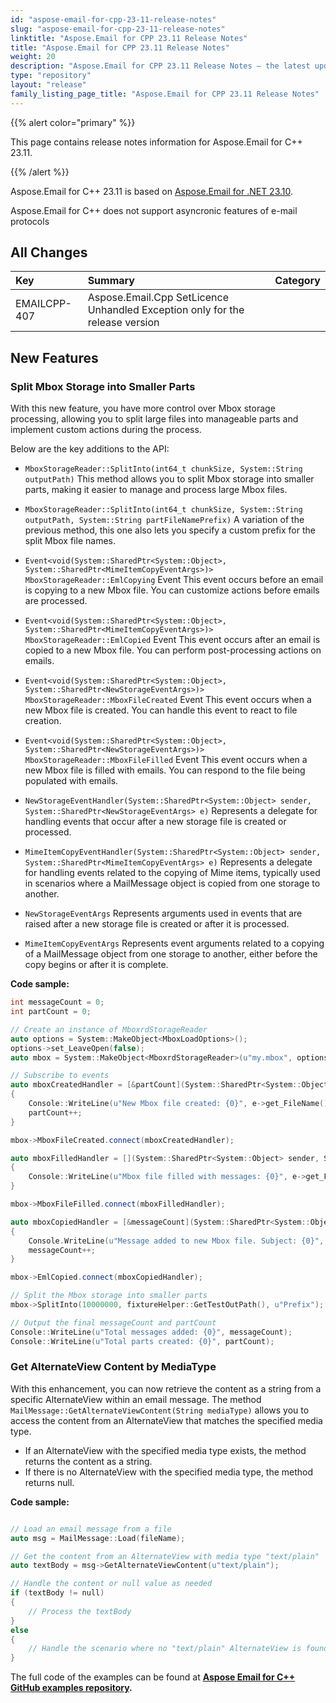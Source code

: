 ```yaml
---
id: "aspose-email-for-cpp-23-11-release-notes"
slug: "aspose-email-for-cpp-23-11-release-notes"
linktitle: "Aspose.Email for CPP 23.11 Release Notes"
title: "Aspose.Email for CPP 23.11 Release Notes"
weight: 20
description: "Aspose.Email for CPP 23.11 Release Notes – the latest updates and fixes."
type: "repository"
layout: "release"
family_listing_page_title: "Aspose.Email for CPP 23.11 Release Notes"
---
```


{{% alert color="primary" %}}

This page contains release notes information for Aspose.Email for C++ 23.11.

{{% /alert %}}

Aspose.Email for C++ 23.11 is based on [Aspose.Email for .NET 23.10](/email/net/release-notes/2023/aspose-email-for-net-23-10-release-notes/).

Aspose.Email for C++ does not support asyncronic features of e-mail protocols


## **All Changes**

|**Key**|**Summary**|**Category**|
| :- | :- | :- |
|EMAILCPP-407|Aspose.Email.Cpp SetLicence Unhandled Exception only for the release version

## **New Features**

### **Split Mbox Storage into Smaller Parts**

With this new feature, you have more control over Mbox storage processing, allowing you to split large files into manageable parts and implement custom actions during the process. 

Below are the key additions to the API:

- `MboxStorageReader::SplitInto(int64_t chunkSize, System::String outputPath)`
   This method allows you to split Mbox storage into smaller parts, making it easier to manage and process large Mbox files.

- `MboxStorageReader::SplitInto(int64_t chunkSize, System::String outputPath, System::String partFileNamePrefix)`
   A variation of the previous method, this one also lets you specify a custom prefix for the split Mbox file names.

- `Event<void(System::SharedPtr<System::Object>, System::SharedPtr<MimeItemCopyEventArgs>)> MboxStorageReader::EmlCopying` Event
   This event occurs before an email is copying to a new Mbox file. You can customize actions before emails are processed.

- `Event<void(System::SharedPtr<System::Object>, System::SharedPtr<MimeItemCopyEventArgs>)> MboxStorageReader::EmlCopied` Event
   This event occurs after an email is copied to a new Mbox file. You can perform post-processing actions on emails.

- `Event<void(System::SharedPtr<System::Object>, System::SharedPtr<NewStorageEventArgs>)> MboxStorageReader::MboxFileCreated` Event
   This event occurs when a new Mbox file is created. You can handle this event to react to file creation.

- `Event<void(System::SharedPtr<System::Object>, System::SharedPtr<NewStorageEventArgs>)> MboxStorageReader::MboxFileFilled` Event
   This event occurs when a new Mbox file is filled with emails. You can respond to the file being populated with emails.

- `NewStorageEventHandler(System::SharedPtr<System::Object> sender, System::SharedPtr<NewStorageEventArgs> e)`
   Represents a delegate for handling events that occur after a new storage file is created or processed.

- `MimeItemCopyEventHandler(System::SharedPtr<System::Object> sender, System::SharedPtr<MimeItemCopyEventArgs> e)`
   Represents a delegate for handling events related to the copying of Mime items, typically used in scenarios where a MailMessage object is copied from one storage to another.

- `NewStorageEventArgs`
   Represents arguments used in events that are raised after a new storage file is created or after it is processed.

- `MimeItemCopyEventArgs`
   Represents event arguments related to a copying of a MailMessage object from one storage to another, either before the copy begins or after it is complete.

**Code sample:**

```cpp
int messageCount = 0;
int partCount = 0;      

// Create an instance of MboxrdStorageReader
auto options = System::MakeObject<MboxLoadOptions>();
options->set_LeaveOpen(false);
auto mbox = System::MakeObject<MboxrdStorageReader>(u"my.mbox", options);

// Subscribe to events
auto mboxCreatedHandler = [&partCount](System::SharedPtr<System::Object> sender, System::SharedPtr<System::SharedPtr<NewStorageEventArgs>> e)
{
    Console::WriteLine(u"New Mbox file created: {0}", e->get_FileName());
    partCount++;
}

mbox->MboxFileCreated.connect(mboxCreatedHandler);

auto mboxFilledHandler = [](System::SharedPtr<System::Object> sender, System::SharedPtr<System::SharedPtr<NewStorageEventArgs>> e)
{
    Console::WriteLine(u"Mbox file filled with messages: {0}", e->get_FileName());
}

mbox->MboxFileFilled.connect(mboxFilledHandler);

auto mboxCopiedHandler = [&messageCount](System::SharedPtr<System::Object> sender, System::SharedPtr<System::SharedPtr<auto mboxCopiedHandler = [&messageCount](System::SharedPtr<System::Object> sender, System::SharedPtr<System::SharedPtr<MimeItemCopyEventArgs>> e)>> e)
{
    Console.WriteLine(u"Message added to new Mbox file. Subject: {0}", e->get_Item()->get_Subject());
    messageCount++;
}

mbox->EmlCopied.connect(mboxCopiedHandler);

// Split the Mbox storage into smaller parts
mbox->SplitInto(10000000, fixtureHelper::GetTestOutPath(), u"Prefix");

// Output the final messageCount and partCount
Console::WriteLine(u"Total messages added: {0}", messageCount);
Console::WriteLine(u"Total parts created: {0}", partCount);
```

### **Get AlternateView Content by MediaType**

With this enhancement, you can now retrieve the content as a string from a specific AlternateView within an email message. The method `MailMessage::GetAlternateViewContent(String mediaType)` allows you to access the content from an AlternateView that matches the specified media type.

- If an AlternateView with the specified media type exists, the method returns the content as a string.
- If there is no AlternateView with the specified media type, the method returns null.

**Code sample:**

```cpp

// Load an email message from a file
auto msg = MailMessage::Load(fileName);

// Get the content from an AlternateView with media type "text/plain"
auto textBody = msg->GetAlternateViewContent(u"text/plain");

// Handle the content or null value as needed
if (textBody != null)
{
    // Process the textBody
}
else
{
    // Handle the scenario where no "text/plain" AlternateView is found
}
```


The full code of the examples can be found at **[Aspose Email for C++ GitHub examples repository](https://github.com/aspose-email/Aspose.Email-for-C).**

